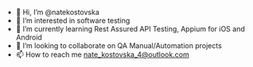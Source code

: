 - 👋 Hi, I’m @natekostovska
- 👀 I’m interested in software testing
- 🌱 I’m currently learning Rest Assured API Testing, Appium for iOS and Android
- 💞️ I’m looking to collaborate on QA Manual/Automation projects
- 📫 How to reach me nate_kostovska_4@outlook.com

<!---
natekostovska/natekostovska is a ✨ special ✨ repository because its `README.md` (this file) appears on your GitHub profile.
You can click the Preview link to take a look at your changes.
--->
